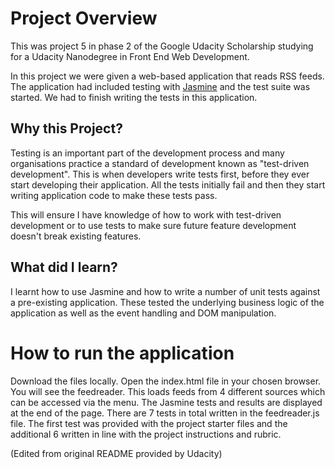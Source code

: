 # Project Overview

This was project 5 in phase 2 of the Google Udacity Scholarship studying for a Udacity Nanodegree in Front End Web Development.

In this project we were given a web-based application that reads RSS feeds. The application had included testing with [Jasmine](http://jasmine.github.io/) and the test suite was started. We had to finish writing the tests in this application.


## Why this Project?

Testing is an important part of the development process and many organisations practice a standard of development known as "test-driven development". This is when developers write tests first, before they ever start developing their application. All the tests initially fail and then they start writing application code to make these tests pass.

This will ensure I have knowledge of how to work with test-driven development or to use tests to make sure future feature development doesn't break existing features.


## What did I learn?

I learnt how to use Jasmine and how to write a number of unit tests against a pre-existing application. These tested the underlying business logic of the application as well as the event handling and DOM manipulation.


# How to run the application

Download the files locally. Open the index.html file in your chosen browser.
You will see the feedreader. This loads feeds from 4 different sources which can be accessed via the menu.
The Jasmine tests and results are displayed at the end of the page. There are 7 tests in total written in the feedreader.js file. The first test was provided with the project starter files and the additional 6 written in line with the project instructions and rubric.

(Edited from original README provided by Udacity)
